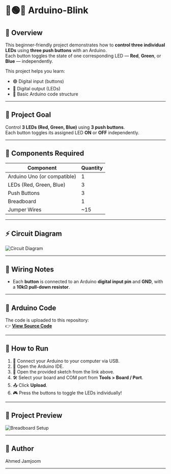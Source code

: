 # 🔴🟢🔵 Arduino-Blink

## 📌 Overview  
This beginner-friendly project demonstrates how to **control three individual LEDs** using **three push buttons** with an Arduino.  
Each button toggles the state of one corresponding LED — **Red**, **Green**, or **Blue** — independently.

This project helps you learn:

- 🟢 Digital input (buttons)  
- 🔴 Digital output (LEDs)  
- 🔵 Basic Arduino code structure  

---

## 🎯 Project Goal  
Control **3 LEDs (Red, Green, Blue)** using **3 push buttons**.  
Each button toggles its assigned LED **ON** or **OFF** independently.

---

## 🧰 Components Required

| Component                  | Quantity |
|---------------------------|----------|
| Arduino Uno (or compatible) | 1        |
| LEDs (Red, Green, Blue)     | 3        |
| Push Buttons                | 3        |
| Breadboard                  | 1        |
| Jumper Wires                | ~15      |

---

## ⚡ Circuit Diagram  
![Circuit Diagram](https://github.com/user-attachments/assets/fc12d79e-7138-4c17-90e9-49ce685fd464)

---

## 🧠 Wiring Notes

- Each **button** is connected to an Arduino **digital input pin** and **GND**, with a **10kΩ pull-down resistor**.

---

## 🧾 Arduino Code  
The code is uploaded to this repository:  
👉 **[View Source Code](https://github.com/AhmedJamjoom/Arduino-Blink/blob/main/blink%20code)**

---

## 🚀 How to Run

1. 🔌 Connect your Arduino to your computer via USB.  
2. 🧠 Open the Arduino IDE.  
3. 📄 Open the provided sketch from the link above.  
4. 🛠️ Select your board and COM port from **Tools > Board / Port**.  
5. 📤 Click **Upload**.  
6. 🎮 Press the buttons to toggle the LEDs individually!

---

## 📸 Project Preview  
![Breadboard Setup](https://github.com/user-attachments/assets/5b5e79d8-94d2-487a-8659-baedda4c3e50)

---

## 📄 Author  
Ahmed Jamjoom

---

